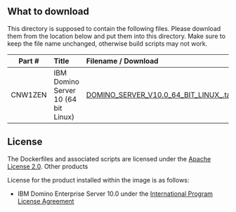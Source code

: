 ## What to download
This directory is supposed to contain the following files. Please download them from the location below and put them into this directory. Make sure to keep the file name unchanged, otherwise build scripts may not work.

| Part # | Title | Filename / Download  |
| :---: |:---|:----|
| CNW1ZEN | IBM Domino Server 10 (64 bit Linux) | [DOMINO_SERVER_V10.0_64_BIT_LINUX_.tar](https://www-112.ibm.com/software/howtobuy/passportadvantage/paocustomer/sdma/SDMA?P0=DOWNLOAD_SEARCH_BY_PART_NO&FIELD_SEARCH_TYPE=3&searchVal=CNW1ZEN) | 

## License
The Dockerfiles and associated scripts are licensed under the [Apache License 2.0](https://www.apache.org/licenses/LICENSE-2.0.html). Other products 

License for the product installed within the image is as follows:
* IBM Domino Enterprise Server 10.0 under the [International Program License Agreement](https://www-03.ibm.com/software/sla/sladb.nsf/displaylis/FB664D0899DE8E7C8525832100805159?OpenDocument)